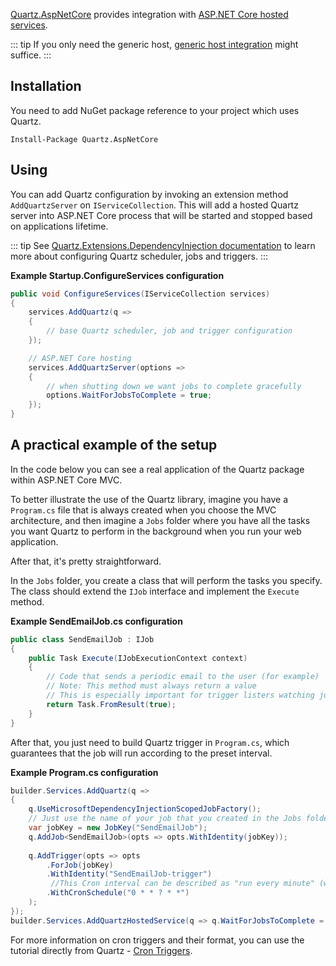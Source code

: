 [Quartz.AspNetCore](https://www.nuget.org/packages/Quartz.AspNetCore)
provides integration with [ASP.NET Core hosted services](https://docs.microsoft.com/en-us/aspnet/core/fundamentals/host/hosted-services).

::: tip
If you only need the generic host, [generic host integration](hosted-services-integration) might suffice.
:::

## Installation

You need to add NuGet package reference to your project which uses Quartz.

    Install-Package Quartz.AspNetCore

## Using

You can add Quartz configuration by invoking an extension method `AddQuartzServer` on `IServiceCollection`.
This will add a hosted Quartz server into ASP.NET Core process that will be started and stopped based on applications lifetime.

::: tip
See [Quartz.Extensions.DependencyInjection documentation](microsoft-di-integration) to learn more about configuring Quartz scheduler, jobs and triggers.
:::

**Example Startup.ConfigureServices configuration**

```csharp
public void ConfigureServices(IServiceCollection services)
{
    services.AddQuartz(q =>
    {
        // base Quartz scheduler, job and trigger configuration
    });

    // ASP.NET Core hosting
    services.AddQuartzServer(options =>
    {
        // when shutting down we want jobs to complete gracefully
        options.WaitForJobsToComplete = true;
    });
}
```

## A practical example of the setup

In the code below you can see a real application of the Quartz package within ASP.NET Core MVC.

To better illustrate the use of the Quartz library, imagine you have a `Program.cs` file that is always created when you choose the MVC architecture, and then imagine a `Jobs` folder where you have all the tasks you want Quartz to perform in the background when you run your web application. 

After that, it's pretty straightforward.

In the `Jobs` folder, you create a class that will perform the tasks you specify.
The class should extend the `IJob` interface and implement the `Execute` method. 

**Example SendEmailJob.cs configuration**
```csharp
public class SendEmailJob : IJob
{
    public Task Execute(IJobExecutionContext context)
    {
        // Code that sends a periodic email to the user (for example)
        // Note: This method must always return a value 
        // This is especially important for trigger listers watching job execution 
        return Task.FromResult(true);
    }
}        
```
After that, you just need to build Quartz trigger in `Program.cs`, which guarantees that the job will run according to the preset interval. 

**Example Program.cs configuration**
```csharp
builder.Services.AddQuartz(q =>
{
    q.UseMicrosoftDependencyInjectionScopedJobFactory();
    // Just use the name of your job that you created in the Jobs folder.
    var jobKey = new JobKey("SendEmailJob");
    q.AddJob<SendEmailJob>(opts => opts.WithIdentity(jobKey));
    
    q.AddTrigger(opts => opts
        .ForJob(jobKey)
        .WithIdentity("SendEmailJob-trigger")
         //This Cron interval can be described as "run every minute" (when second is zero)
        .WithCronSchedule("0 * * ? * *")
    );
});
builder.Services.AddQuartzHostedService(q => q.WaitForJobsToComplete = true);
```
For more information on cron triggers and their format, you can use the tutorial directly from Quartz - [Cron Triggers](../tutorial/crontriggers.md).
